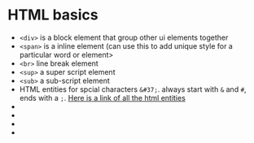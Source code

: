 # HTML basics
* `<div>` is a block element that group other ui elements together  
* `<span>` is a inline element (can use this to add unique style for a particular word or element>  
* `<br>` line break element  
* `<sup>` a super script element  
* `<sub>` a sub-script element  
* HTML entities for spcial characters `&#37;`. always start with `&` and `#`, ends with a `;`. 
[Here is a link of all the html entities](https://dev.w3.org/html5/html-author/charref)
* 
* 
* 
* 

